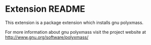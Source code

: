# Extension README

This extension is a package extension which installs gnu polyxmass.

For more information about gnu polyxmass visit the project website at
http://www.gnu.org/software/polyxmass/

